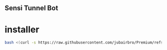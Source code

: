 ## Sensi Tunnel Bot


# installer 

```bash
bash <(curl -s https://raw.githubusercontent.com/jubairbro/Premium/refs/heads/main/bot/bot.sh)
```
